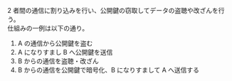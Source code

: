 2 者間の通信に割り込みを行い、公開鍵の窃取してデータの盗聴や改ざんを行う。  
仕組みの一例は以下の通り。

1. A の通信から公開鍵を盗む
2. A になりすまし B へ公開鍵を送信
3. B からの通信を盗聴・改ざん
4. B からの通信を公開鍵で暗号化、B になりすまして A へ送信する
